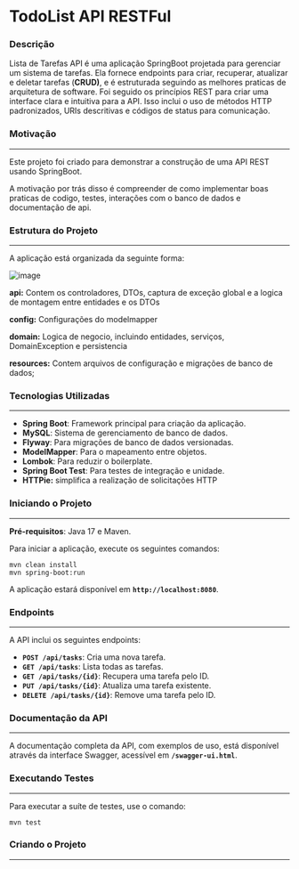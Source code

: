 # TodoList API RESTFul

### Descrição
Lista de Tarefas API é uma aplicação SpringBoot projetada para gerenciar um sistema de tarefas.
Ela fornece endpoints para criar, recuperar, atualizar e deletar tarefas (**CRUD)**, e é estruturada seguindo as melhores praticas de arquitetura de software.
Foi seguido os princípios REST para criar uma interface clara e intuitiva para a API. 
Isso inclui o uso de métodos HTTP padronizados, URIs descritivas e códigos de status para comunicação.

### Motivação

---

Este projeto foi criado para demonstrar a construção de uma API REST usando SpringBoot.

A motivação por trás disso é compreender de como implementar boas praticas de codigo, testes, interações com o banco de dados e documentação de api.

### Estrutura do Projeto

---

A aplicação está organizada da seguinte forma:

![image](https://github.com/rootdanley/todolist-api-springboot/assets/85087531/d87686cf-102b-4ce0-ad38-2545ed108285)

**api:** Contem os controladores, DTOs, captura de exceção global e a logica de montagem entre entidades e os DTOs

**config:** Configurações do modelmapper

**domain:** Logica de negocio, incluindo entidades, serviços, DomainException e persistencia

**resources:** Contem arquivos de configuração e migrações de banco de dados;

### **Tecnologias Utilizadas**

---

- **Spring Boot**: Framework principal para criação da aplicação.
- **MySQL**: Sistema de gerenciamento de banco de dados.
- **Flyway**: Para migrações de banco de dados versionadas.
- **ModelMapper**: Para o mapeamento entre objetos.
- **Lombok**: Para reduzir o boilerplate.
- **Spring Boot Test**: Para testes de integração e unidade.
- **HTTPie:**  simplifica a realização de solicitações HTTP

### Iniciando o Projeto

---

**Pré-requisitos**: Java 17 e Maven.

Para iniciar a aplicação, execute os seguintes comandos:

```
mvn clean install
mvn spring-boot:run
```

A aplicação estará disponível em **`http://localhost:8080`**.

### Endpoints

---

A API inclui os seguintes endpoints:

- **`POST /api/tasks`**: Cria uma nova tarefa.
- **`GET /api/tasks`**: Lista todas as tarefas.
- **`GET /api/tasks/{id}`**: Recupera uma tarefa pelo ID.
- **`PUT /api/tasks/{id}`**: Atualiza uma tarefa existente.
- **`DELETE /api/tasks/{id}`**: Remove uma tarefa pelo ID.

### Documentação da API

---

A documentação completa da API, com exemplos de uso, está disponível através da interface Swagger, acessível em **`/swagger-ui.html`**.

### Executando Testes

---

Para executar a suíte de testes, use o comando:

```
mvn test
```

### Criando o Projeto

---
